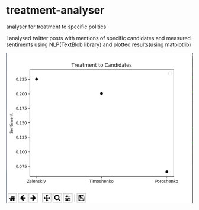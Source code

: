 # treatment-analyser
analyser for treatment to specific politics

I analysed twitter posts with mentions of specific candidates and measured sentiments using NLP(TextBlob library) and plotted results(using matplotlib)

![image](image.png)
